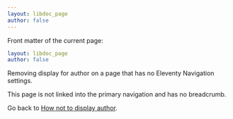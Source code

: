 ```yaml
---
layout: libdoc_page
author: false
---
```


Front matter of the current page:

```yaml
layout: libdoc_page
author: false
```

Removing display for author on a page that has no Eleventy Navigation settings.

This page is not linked into the primary navigation and has no breadcrumb.

Go back to [How not to display author](/content/front-matter/front-matter-author.md).
